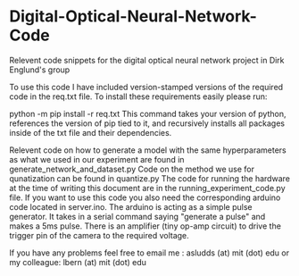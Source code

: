 # Digital-Optical-Neural-Network-Code
Relevent code snippets for the digital optical neural network project in Dirk Englund's group

To use this code I have included version-stamped versions of the required code in the req.txt file.
To install these requirements easily please run:

python -m pip install -r req.txt
This command takes your version of python, references the version of pip tied to it, and recursively installs all packages inside of the txt file and their dependencies.

Relevent code on how to generate a model with the same hyperparameters as what we used in our experiment are found in generate_network_and_dataset.py
Code on the method we use for qunatization can be found in quantize.py
The code for running the hardware at the time of writing this document are in the running_experiment_code.py file.
If you want to use this code you also need the corresponding arduino code located in server.ino. The arduino is acting as a simple pulse generator. It takes in a serial command saying "generate a pulse" and makes a 5ms pulse. There is an amplifier (tiny op-amp circuit) to drive the trigger pin of the camera to the required voltage.

If you have any problems feel free to email me :    asludds (at) mit (dot) edu or my colleague:  lbern (at) mit (dot) edu
